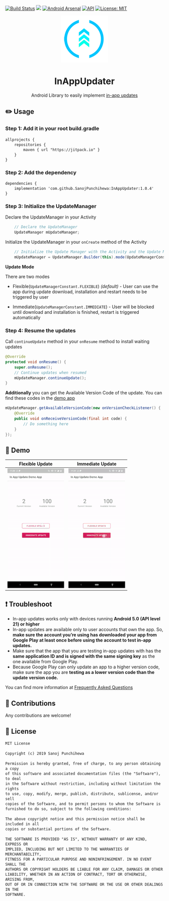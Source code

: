 [![Build Status](https://travis-ci.com/SanojPunchihewa/InAppUpdater.svg?branch=master)](https://travis-ci.com/SanojPunchihewa/InAppUpdater)
[![](https://jitpack.io/v/SanojPunchihewa/InAppUpdater.svg)](https://jitpack.io/#SanojPunchihewa/InAppUpdater)
[![Android Arsenal]( https://img.shields.io/badge/Android%20Arsenal-In%20App%20Updater-green.svg?style=flat )]( https://android-arsenal.com/details/1/7774)
[![API](https://img.shields.io/badge/API-21%2B-brightgreen.svg?style=flat)](https://android-arsenal.com/api?level=21)
[![License: MIT](https://img.shields.io/badge/License-MIT-blue.svg)](https://github.com/SanojPunchihewa/InAppUpdater/blob/master/LICENSE)

<div align="center">
    <img src="/images/logo.png"/>
</div>

<h1 align="center">InAppUpdater</h1>
<p align="center">Android Library to easily implement <a href="https://developer.android.com/guide/app-bundle/in-app-updates">in-app updates</a></p>

## :pencil2: Usage

### Step 1: Add it in your root build.gradle
```Gradle
allprojects {
    repositories {
        maven { url "https://jitpack.io" }
    }
}
```
### Step 2: Add the dependency
```Gradle
dependencies {
    implementation 'com.github.SanojPunchihewa:InAppUpdater:1.0.4'
}
```

### Step 3: Initialize the UpdateManager
Declare the UpdateManager in your Activity
```java
    // Declare the UpdateManager
    UpdateManager mUpdateManager;
```
Initialize the UpdateManager in your `onCreate` method of the Activity
```java
    // Initialize the Update Manager with the Activity and the Update Mode
    mUpdateManager = UpdateManager.Builder(this).mode(UpdateManagerConstant.FLEXIBLE).start();
```

**Update Mode**

There are two modes
* Flexible(`UpdateManagerConstant.FLEXIBLE`) *(default)* - User can use the app during update download, installation and restart needs to be triggered by user

* Immediate(`UpdateManagerConstant.IMMEDIATE`) - User will be blocked until download and installation is finished, restart is triggered automatically


### Step 4: Resume the updates
Call `continueUpdate` method in your `onResume` method to install waiting updates
```java
@Override
protected void onResume() {
    super.onResume();
    // Continue updates when resumed
    mUpdateManager.continueUpdate();
}
```
**Additionally** you can get the Available Version Code of the update. You can find these codes in the [demo app](/app/src/main/java/com/zanojmobiapps/inappupdatedemoapp/MainActivity.java)

```java
mUpdateManager.getAvailableVersionCode(new onVersionCheckListener() {
    @Override
    public void onReceiveVersionCode(final int code) {
        // Do something here
    }
});
```
## :movie_camera: Demo
Flexible Update             |  Immediate Update
:-------------------------:|:-------------------------:
![](/images/gif/flexible_update.gif)  |  ![](/images/gif/immediate_update.gif)

## :exclamation: Troubleshoot
- In-app updates works only with devices running **Android 5.0 (API level 21) or higher**
- In-app updates are available only to user accounts that own the app. So, **make sure the account you’re using has downloaded your app from Google Play at least once before using the account to test in-app updates.**
- Make sure that the app that you are testing in-app updates with has the **same application ID and is signed with the same signing key** as the one available from Google Play.
- Because Google Play can only update an app to a higher version code, make sure the app you are **testing as a lower version code than the update version code.**

You can find more information at [Frequently Asked Questions](FAQ.md)

## :open_hands: Contributions
Any contributions are welcome!

## :page_facing_up: License
```
MIT License

Copyright (c) 2019 Sanoj Punchihewa

Permission is hereby granted, free of charge, to any person obtaining a copy
of this software and associated documentation files (the "Software"), to deal
in the Software without restriction, including without limitation the rights
to use, copy, modify, merge, publish, distribute, sublicense, and/or sell
copies of the Software, and to permit persons to whom the Software is
furnished to do so, subject to the following conditions:

The above copyright notice and this permission notice shall be included in all
copies or substantial portions of the Software.

THE SOFTWARE IS PROVIDED "AS IS", WITHOUT WARRANTY OF ANY KIND, EXPRESS OR
IMPLIED, INCLUDING BUT NOT LIMITED TO THE WARRANTIES OF MERCHANTABILITY,
FITNESS FOR A PARTICULAR PURPOSE AND NONINFRINGEMENT. IN NO EVENT SHALL THE
AUTHORS OR COPYRIGHT HOLDERS BE LIABLE FOR ANY CLAIM, DAMAGES OR OTHER
LIABILITY, WHETHER IN AN ACTION OF CONTRACT, TORT OR OTHERWISE, ARISING FROM,
OUT OF OR IN CONNECTION WITH THE SOFTWARE OR THE USE OR OTHER DEALINGS IN THE
SOFTWARE.
```
